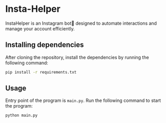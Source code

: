 # Insta-Helper
InstaHelper is an Instagram bot🤖 designed to automate interactions and manage your account efficiently.

## Installing dependencies

After cloning the repository, install the dependencies by running the following command:

```sh
pip install -r requirements.txt

```
## Usage
Entry point of the program is `main.py`. Run the following command to start the program:

```sh
python main.py
```
